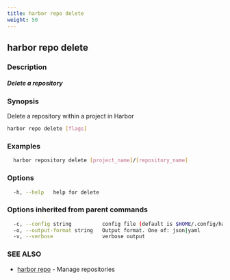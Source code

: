 ```yaml
---
title: harbor repo delete
weight: 50
---
```

## harbor repo delete

### Description

##### Delete a repository

### Synopsis

Delete a repository within a project in Harbor

```sh
harbor repo delete [flags]
```

### Examples

```sh
  harbor repository delete [project_name]/[repository_name]
```

### Options

```sh
  -h, --help   help for delete
```

### Options inherited from parent commands

```sh
  -c, --config string          config file (default is $HOME/.config/harbor-cli/config.yaml)
  -o, --output-format string   Output format. One of: json|yaml
  -v, --verbose                verbose output
```

### SEE ALSO

* [harbor repo](harbor-repo.md)	 - Manage repositories

